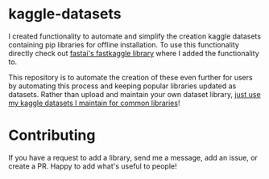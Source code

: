 # kaggle-datasets

I created functionality to automate and simplify the creation kaggle datasets containing pip libraries for offline installation.  To use this functionality directly check out [fastai's fastkaggle library](https://fastai.github.io/fastkaggle/) where I added the functionality to.

This repository is to automate the creation of these even further for users by automating this process and keeping popular libraries updated as datasets.  Rather than upload and maintain your own dataset library, [just use my kaggle datasets I maintain for common libraries](https://www.kaggle.com/isaacflath/datasets)!

# Contributing

If you have a request to add a library, send me a message, add an issue, or create a PR.  Happy to add what's useful to people!